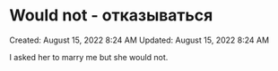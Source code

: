 # Would not - отказываться

Created: August 15, 2022 8:24 AM
Updated: August 15, 2022 8:24 AM

I asked her to marry me but she would not.